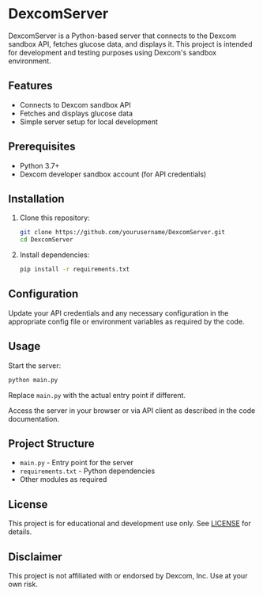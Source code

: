 # DexcomServer

DexcomServer is a Python-based server that connects to the Dexcom sandbox API, fetches glucose data, and displays it. This project is intended for development and testing purposes using Dexcom's sandbox environment.

## Features

- Connects to Dexcom sandbox API
- Fetches and displays glucose data
- Simple server setup for local development

## Prerequisites

- Python 3.7+
- Dexcom developer sandbox account (for API credentials)

## Installation

1. Clone this repository:
   ```bash
   git clone https://github.com/yourusername/DexcomServer.git
   cd DexcomServer
   ```

2. Install dependencies:
   ```bash
   pip install -r requirements.txt
   ```

## Configuration

Update your API credentials and any necessary configuration in the appropriate config file or environment variables as required by the code.

## Usage

Start the server:
```bash
python main.py
```
Replace `main.py` with the actual entry point if different.

Access the server in your browser or via API client as described in the code documentation.

## Project Structure

- `main.py` - Entry point for the server
- `requirements.txt` - Python dependencies
- Other modules as required

## License

This project is for educational and development use only. See [LICENSE](LICENSE) for details.

## Disclaimer

This project is not affiliated with or endorsed by Dexcom, Inc. Use at your own risk.
